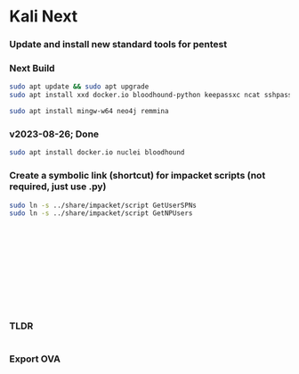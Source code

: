 # Kali Next

### Update and install new standard tools for pentest

### Next Build
```sh
sudo apt update && sudo apt upgrade
sudo apt install xxd docker.io bloodhound-python keepassxc ncat sshpass 
```

```sh
sudo apt install mingw-w64 neo4j remmina
```

### v2023-08-26; Done
```sh
sudo apt install docker.io nuclei bloodhound
```

### Create a symbolic link (shortcut) for impacket scripts (not required, just use .py)
```sh
sudo ln -s ../share/impacket/script GetUserSPNs
sudo ln -s ../share/impacket/script GetNPUsers
```



### 
```

```
### 
```

```
### 
```

```
### 
```

```
### 
```

```
### 
```

```
### 
```

```
### TLDR 
```

```

### Export OVA
```

```